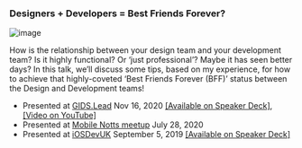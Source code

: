 ### Designers + Developers = Best Friends Forever?

![image](https://github.com/DevWithTheHair/Conference-Talks/assets/31429468/f2d8c892-1abf-42f1-b613-091fd71dcb27)

How is the relationship between your design team and your development team? Is it highly functional? Or ‘just professional’? Maybe it has seen better days? In this talk, we’ll discuss some tips, based on my experience, for how to achieve that highly-coveted ‘Best Friends Forever (BFF)’ status between the Design and Development teams!

- Presented at [GIDS.Lead](https://wurreka.com/ict/virtual-conference/lead/) Nov 16, 2020 [[Available on Speaker Deck]](https://speakerdeck.com/devwiththehair/designers-plus-developers-equals-best-friends-forever), [[Video on YouTube]](https://www.youtube.com/watch?v=fulpvGEoplM)
- Presented at [Mobile Notts meetup](https://www.meetup.com/Mobile-Notts/events/271643699/) July 28, 2020
- Presented at [iOSDevUK](https://www.iosdevuk.com/) September 5, 2019 [[Available on Speaker Deck]](https://speakerdeck.com/devwiththehair/designers-plus-developers-equals-best-friends-forever)
